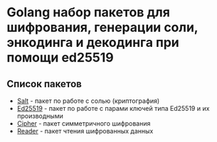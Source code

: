 # Golang набор пакетов для шифрования, генерации соли, энкодинга и декодинга при помощи ed25519

## Список пакетов

- [Salt](./salt/readme.md) - пакет по работе с солью (криптография)
- [Ed25519](./ed25519/readme.md) - пакет по работе с парами ключей типа Ed25519 и их производными
- [Cipher](./cipher/readme.md) - пакет симметричного шифрования
- [Reader](reader/readme.md) - пакет чтения шифрованных данных